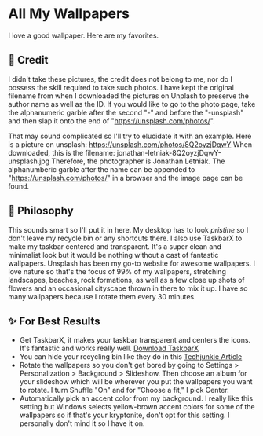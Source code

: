 # All My Wallpapers
I love a good wallpaper. Here are my favorites. 

## 📃 Credit
I didn't take these pictures, the credit does not belong to me, nor do I possess the skill required to take such photos. I have kept the original filename from when I downloaded the pictures on Unplash to preserve the author name as well as the ID. If you would like to go to the photo page, take the alphanumeric garble after the second "-" and before the "-unsplash" and then slap it onto the end of "https://unsplash.com/photos/".

That may sound complicated so I'll try to elucidate it with an example.
Here is a picture on unsplash: https://unsplash.com/photos/8Q2oyzjDqwY
When downloaded, this is the filename: jonathan-letniak-8Q2oyzjDqwY-unsplash.jpg
Therefore, the photographer is Jonathan Letniak. The alphanumberic garble after the name can be appended to "https://unsplash.com/photos/" in a browser and the image page can be found.

## 🧭 Philosophy
This sounds smart so I'll put it in here.
My desktop has to look *pristine* so I don't leave my recycle bin or any shortcuts there. I also use TaskbarX to make my taskbar centered and transparent. It's a super clean and minimalist look but it would be nothing without a cast of fantastic wallpapers. Unsplash has been my go-to website for awesome wallpapers. I love nature so that's the focus of 99% of my wallpapers, stretching landscapes, beaches, rock formations, as well as a few close up shots of flowers and an occasional cityscape thrown in there to mix it up. I have so many wallpapers because I rotate them every 30 minutes.

## ✨ For Best Results
- Get TaskbarX, it makes your taskbar transparent and centers the icons. It's fantastic and works really well. [Download TaskbarX](https://chrisandriessen.nl/taskbarx)
- You can hide your recycling bin like they do in this [Techjunkie Article](https://www.techjunkie.com/remove-recycle-bin-from-windows-10-desktop)
- Rotate the wallpapers so you don't get bored by going to Settings > Personalization > Background > Slideshow. Then choose an album for your slideshow which will be wherever you put the wallpapers you want to rotate. I turn Shuffle "On" and for "Choose a fit," I pick Center.
- Automatically pick an accent color from my background. I really like this setting but Windows selects yellow-brown accent colors for some of the wallpapers so if that's your kryptonite, don't opt for this setting. I personally don't mind it so I have it on. 
